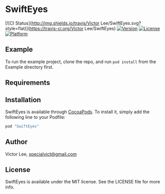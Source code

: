 # SwiftEyes

[![CI Status](http://img.shields.io/travis/Victor Lee/SwiftEyes.svg?style=flat)](https://travis-ci.org/Victor Lee/SwiftEyes)
[![Version](https://img.shields.io/cocoapods/v/SwiftEyes.svg?style=flat)](http://cocoapods.org/pods/SwiftEyes)
[![License](https://img.shields.io/cocoapods/l/SwiftEyes.svg?style=flat)](http://cocoapods.org/pods/SwiftEyes)
[![Platform](https://img.shields.io/cocoapods/p/SwiftEyes.svg?style=flat)](http://cocoapods.org/pods/SwiftEyes)

## Example

To run the example project, clone the repo, and run `pod install` from the Example directory first.

## Requirements

## Installation

SwiftEyes is available through [CocoaPods](http://cocoapods.org). To install
it, simply add the following line to your Podfile:

```ruby
pod "SwiftEyes"
```

## Author

Victor Lee, specialvict@gmail.com

## License

SwiftEyes is available under the MIT license. See the LICENSE file for more info.
